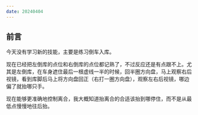```yaml
---
date: 20240404
---
```

## 前言

今天没有学习新的技能，主要是练习倒车入库。

现在已经把左倒库的点位和右倒库的点位都记熟了，不过反应还是有点跟不上。尤其是左倒库，在车身遮住最后一根虚线一半的时候，回半圈方向盘，马上观察右后视镜，看到库脚后马上将方向盘回正（右打一圈方向盘），观察左右后视镜，哪边偏了就抬哪只手。

现在能够更准确地控制离合，我大概知道抬离合的合适该抬到哪停住，而不是从最低点慢慢地往后抬。